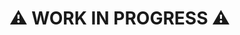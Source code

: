 # ⚠️ WORK IN PROGRESS ⚠️

<!--
- Boilerplate for application (spinning up multiple processes, and so forth).
- Build system.
-->
